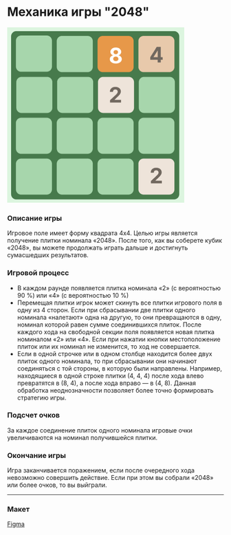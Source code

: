 # Механика игры "2048"

![Image alt](https://github.com/Chillout-team/chillout2048/blob/CHI-34/2048.png)

### Описание игры
Игровое поле имеет форму квадрата 4x4. Целью игры является получение плитки номинала «2048». После того, как вы соберете кубик «2048», вы можете продолжать играть дальше и достигнуть сумасшедших результатов. 

### Игровой процесс
- В каждом раунде появляется плитка номинала «2» (с вероятностью 90 %) или «4» (с вероятностью 10 %)
- Перемещая плитки игрок может скинуть все плитки игрового поля в одну из 4 сторон. Если при сбрасывании две плитки одного номинала «налетают» одна на другую, то они превращаются в одну, номинал которой равен сумме соединившихся плиток. После каждого хода на свободной секции поля появляется новая плитка номиналом «2» или «4». Если при нажатии кнопки местоположение плиток или их номинал не изменится, то ход не совершается.
- Если в одной строчке или в одном столбце находится более двух плиток одного номинала, то при сбрасывании они начинают соединяться с той стороны, в которую были направлены. Например, находящиеся в одной строке плитки (4, 4, 4) после хода влево превратятся в (8, 4), а после хода вправо — в (4, 8). Данная обработка неоднозначности позволяет более точно формировать стратегию игры.

### Подсчет очков 
За каждое соединение плиток одного номинала игровые очки увеличиваются на номинал получившейся плитки.

### Окончание игры
Игра заканчивается поражением, если после очередного хода невозможно совершить действие. Если при этом вы собрали «2048» или более очков, то вы выйграли.

---

### Макет
[Figma ](https://www.figma.com/file/Wpd0vavUldz6d4aXXM1caI/Chillout2048?node-id=1-61&t=1c5Rj3cksNzztPL5-0)
